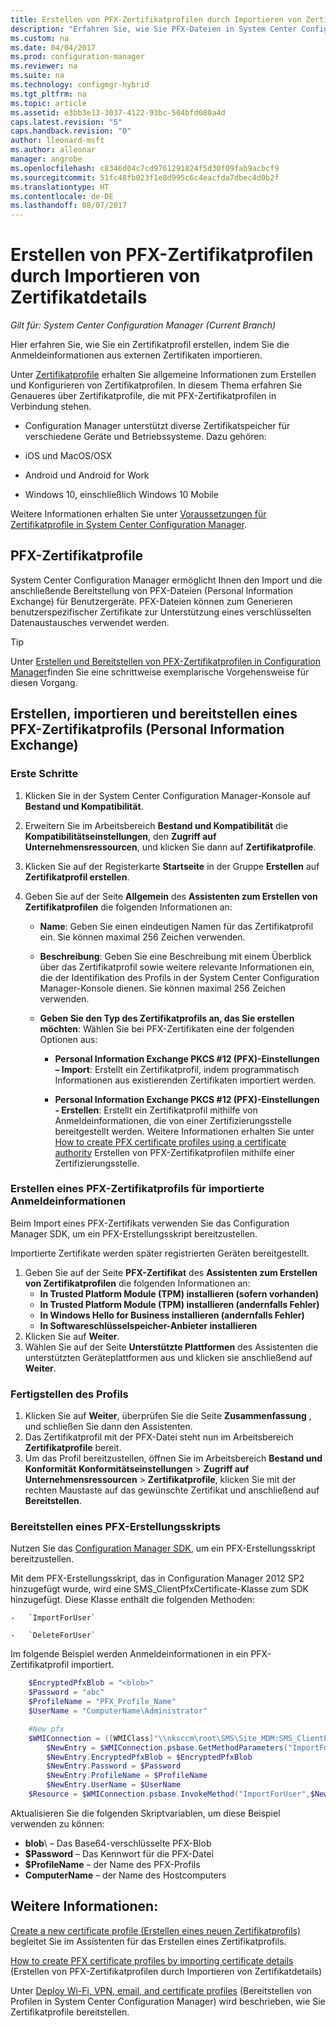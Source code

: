 ```yaml
---
title: Erstellen von PFX-Zertifikatprofilen durch Importieren von Zertifikatdetails | Microsoft-Dokumentation
description: "Erfahren Sie, wie Sie PFX-Dateien in System Center Configuration Manager verwenden, um benutzerspezifische Zertifikate zu generieren, die den verschlüsselten Datenaustausch unterstützen."
ms.custom: na
ms.date: 04/04/2017
ms.prod: configuration-manager
ms.reviewer: na
ms.suite: na
ms.technology: configmgr-hybrid
ms.tgt_pltfrm: na
ms.topic: article
ms.assetid: e3bb3e13-3037-4122-93bc-504bfd080a4d
caps.latest.revision: "5"
caps.handback.revision: "0"
author: lleonard-msft
ms.author: alleonar
manager: angrobe
ms.openlocfilehash: c8346d04c7cd9761291824f5d30f09fab9acbcf9
ms.sourcegitcommit: 51fc48fb023f1e8d995c6c4eacfda7dbec4d0b2f
ms.translationtype: HT
ms.contentlocale: de-DE
ms.lasthandoff: 08/07/2017
---
```

# <a name="how-to-create-pfx-certificate-profiles-by-importing-certificate-details"></a>Erstellen von PFX-Zertifikatprofilen durch Importieren von Zertifikatdetails

*Gilt für: System Center Configuration Manager (Current Branch)*


Hier erfahren Sie, wie Sie ein Zertifikatprofil erstellen, indem Sie die Anmeldeinformationen aus externen Zertifikaten importieren.  

Unter [Zertifikatprofile](../../protect/deploy-use/introduction-to-certificate-profiles.md) erhalten Sie allgemeine Informationen zum Erstellen und Konfigurieren von Zertifikatprofilen. In diesem Thema erfahren Sie Genaueres über Zertifikatprofile, die mit PFX-Zertifikatprofilen in Verbindung stehen.

-  Configuration Manager unterstützt diverse Zertifikatspeicher für verschiedene Geräte und Betriebssysteme.  Dazu gehören:

 -   iOS und MacOS/OSX
 -   Android und Android for Work
 -   Windows 10, einschließlich Windows 10 Mobile

Weitere Informationen erhalten Sie unter [Voraussetzungen für Zertifikatprofile in System Center Configuration Manager](../../protect/plan-design/prerequisites-for-certificate-profiles.md).

## <a name="pfx-certificate-profiles"></a>PFX-Zertifikatprofile
System Center Configuration Manager ermöglicht Ihnen den Import und die anschließende Bereitstellung von PFX-Dateien (Personal Information Exchange) für Benutzergeräte. PFX-Dateien können zum Generieren benutzerspezifischer Zertifikate zur Unterstützung eines verschlüsselten Datenaustausches verwendet werden.

> [!TIP]  
>  Unter [Erstellen und Bereitstellen von PFX-Zertifikatprofilen in Configuration Manager](http://blogs.technet.com/b/karanrustagi/archive/2015/09/01/how-to-create-and-deploy-pfx-certificate-profiles-in-configuration-manager.aspx)finden Sie eine schrittweise exemplarische Vorgehensweise für diesen Vorgang.  

## <a name="create-import-and-deploy-a-personal-information-exchange-pfx-certificate-profile"></a>Erstellen, importieren und bereitstellen eines PFX-Zertifikatprofils (Personal Information Exchange)  

### <a name="get-started"></a>Erste Schritte

1.  Klicken Sie in der System Center Configuration Manager-Konsole auf **Bestand und Kompatibilität**.  
2.  Erweitern Sie im Arbeitsbereich **Bestand und Kompatibilität** die **Kompatibilitätseinstellungen**, den **Zugriff auf Unternehmensressourcen**, und klicken Sie dann auf **Zertifikatprofile**.  

3.  Klicken Sie auf der Registerkarte **Startseite** in der Gruppe **Erstellen** auf **Zertifikatprofil erstellen**.

4.  Geben Sie auf der Seite **Allgemein** des **Assistenten zum Erstellen von Zertifikatprofilen** die folgenden Informationen an:  

    -   **Name**: Geben Sie einen eindeutigen Namen für das Zertifikatprofil ein. Sie können maximal 256 Zeichen verwenden.  

    -   **Beschreibung**: Geben Sie eine Beschreibung mit einem Überblick über das Zertifikatprofil sowie weitere relevante Informationen ein, die der Identifikation des Profils in der System Center Configuration Manager-Konsole dienen. Sie können maximal 256 Zeichen verwenden.  

    -   **Geben Sie den Typ des Zertifikatprofils an, das Sie erstellen möchten**: Wählen Sie bei PFX-Zertifikaten eine der folgenden Optionen aus:  

        -   **Personal Information Exchange PKCS #12 (PFX)-Einstellungen – Import**: Erstellt ein Zertifikatprofil, indem programmatisch Informationen aus existierenden Zertifikaten importiert werden.  

        -   **Personal Information Exchange PKCS #12 (PFX)-Einstellungen - Erstellen**: Erstellt ein Zertifikatprofil mithilfe von Anmeldeinformationen, die von einer Zertifizierungsstelle bereitgestellt werden.  Weitere Informationen erhalten Sie unter [How to create PFX certificate profiles using a certificate authority](../../mdm/deploy-use/create-pfx-certificate-profiles.md) Erstellen von PFX-Zertifikatprofilen mithilfe einer Zertifizierungsstelle.


### <a name="create-a-pfx-certificate-profile-for-the-imported-credentials"></a>Erstellen eines PFX-Zertifikatprofils für importierte Anmeldeinformationen

Beim Import eines PFX-Zertifikats verwenden Sie das Configuration Manager SDK, um ein PFX-Erstellungsskript bereitzustellen. 

Importierte Zertifikate werden später registrierten Geräten bereitgestellt.

1. Geben Sie auf der Seite **PFX-Zertifikat** des **Assistenten zum Erstellen von Zertifikatprofilen** die folgenden Informationen an:
    -   **In Trusted Platform Module (TPM) installieren (sofern vorhanden)**  
    -   **In Trusted Platform Module (TPM) installieren (andernfalls Fehler)** 
    -   **In Windows Hello for Business installieren (andernfalls Fehler)** 
    -   **In Softwareschlüsselspeicher-Anbieter installieren** 
2. Klicken Sie auf **Weiter**. 
3. Wählen Sie auf der Seite **Unterstützte Plattformen** des Assistenten die unterstützten Geräteplattformen aus und klicken sie anschließend auf **Weiter**.

### <a name="finish-the-profile"></a>Fertigstellen des Profils

1.  Klicken Sie auf **Weiter**, überprüfen Sie die Seite **Zusammenfassung** , und schließen Sie dann den Assistenten.  
2.  Das Zertifikatprofil mit der PFX-Datei steht nun im Arbeitsbereich **Zertifikatprofile** bereit. 
3.  Um das Profil bereitzustellen, öffnen Sie im Arbeitsbereich **Bestand und Konformität** **Konformitätseinstellungen** > **Zugriff auf Unternehmensressourcen** > **Zertifikatprofile**, klicken Sie mit der rechten Maustaste auf das gewünschte Zertifikat und anschließend auf **Bereitstellen**. 

### <a name="deploy-a-create-pfx-script"></a>Bereitstellen eines PFX-Erstellungsskripts

Nutzen Sie das [Configuration Manager SDK](http://go.microsoft.com/fwlink/?LinkId=613525), um ein PFX-Erstellungsskript bereitzustellen. 

Mit dem PFX-Erstellungsskript, das in Configuration Manager 2012 SP2 hinzugefügt wurde, wird eine SMS_ClientPfxCertificate-Klasse zum SDK hinzugefügt. Diese Klasse enthält die folgenden Methoden:  

    -   `ImportForUser`  

    -   `DeleteForUser`  

Im folgende Beispiel werden Anmeldeinformationen in ein PFX-Zertifikatprofil importiert.

``` powershell
    $EncryptedPfxBlob = "<blob>"  
    $Password = "abc"  
    $ProfileName = "PFX_Profile_Name"  
    $UserName = "ComputerName\Administrator"  

    #New pfx  
    $WMIConnection = ([WMIClass]"\\nksccm\root\SMS\Site_MDM:SMS_ClientPfxCertificate")  
        $NewEntry = $WMIConnection.psbase.GetMethodParameters("ImportForUser")  
        $NewEntry.EncryptedPfxBlob = $EncryptedPfxBlob  
        $NewEntry.Password = $Password  
        $NewEntry.ProfileName = $ProfileName  
        $NewEntry.UserName = $UserName  
    $Resource = $WMIConnection.psbase.InvokeMethod("ImportForUser",$NewEntry,$null)  
```  

Aktualisieren Sie die folgenden Skriptvariablen, um diese Beispiel verwenden zu können:  

   -   **blob**\ – Das Base64-verschlüsselte PFX-Blob  
   -   **$Password** – Das Kennwort für die PFX-Datei  
   -   **$ProfileName** – der Name des PFX-Profils  
   -   **ComputerName** – der Name des Hostcomputers   

## <a name="see-also"></a>Weitere Informationen:
[Create a new certificate profile (Erstellen eines neuen Zertifikatprofils)](../../protect/deploy-use/create-certificate-profiles.md) begleitet Sie im Assistenten für das Erstellen eines Zertifikatprofils.

[How to create PFX certificate profiles by importing certificate details](../../mdm/deploy-use/create-pfx-certificate-profiles.md) (Erstellen von PFX-Zertifikatprofilen durch Importieren von Zertifikatdetails)

Unter [Deploy Wi-Fi, VPN, email, and certificate profiles](../../protect/deploy-use/deploy-wifi-vpn-email-cert-profiles.md) (Bereitstellen von Profilen in System Center Configuration Manager) wird beschrieben, wie Sie Zertifikatprofile bereitstellen.